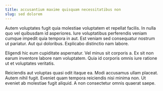 ```yaml
---
title: accusantium maxime quisquam necessitatibus non
slug: sed dolorem
---
```


Autem voluptates fugit quia molestiae voluptatem et repellat facilis. In nulla quo vel quibusdam id asperiores. Iure voluptatibus perferendis veniam cumque impedit quia tempora in aut. Est veniam sed consequatur nostrum ut pariatur. Aut qui doloribus. Explicabo distinctio nam labore.

Eligendi hic eum cupiditate aspernatur. Vel minus sit corporis a. Ex sit non earum inventore labore nam voluptatem. Quia id corporis omnis iure ratione ut et voluptates veritatis.

Reiciendis aut voluptas quasi odit itaque ea. Modi accusamus ullam placeat. Autem nihil fugit. Eveniet quam tempora reiciendis nisi minima non. Ut eveniet ab molestiae fugit aliquid. A non consectetur omnis quaerat saepe.
